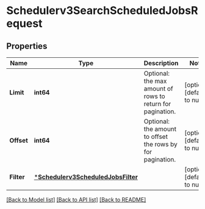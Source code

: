 # Schedulerv3SearchScheduledJobsRequest

## Properties
Name | Type | Description | Notes
------------ | ------------- | ------------- | -------------
**Limit** | **int64** | Optional: the max amount of rows to return for pagination. | [optional] [default to null]
**Offset** | **int64** | Optional: the amount to offset the rows by for pagination. | [optional] [default to null]
**Filter** | [***Schedulerv3ScheduledJobsFilter**](schedulerv3ScheduledJobsFilter.md) |  | [optional] [default to null]

[[Back to Model list]](../README.md#documentation-for-models) [[Back to API list]](../README.md#documentation-for-api-endpoints) [[Back to README]](../README.md)

